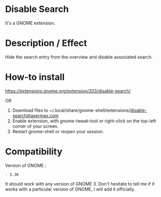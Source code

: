 # Disable Search
It's a GNOME extension.

# Description / Effect
Hide the search entry from the overview and disable associated search.

# How-to install
https://extensions.gnome.org/extension/203/disable-search/

OR

1. Download files to ~/.local/share/gnome-shell/extensions/disable-search@asermax.com
2. Enable extension, with gnome-tweak-tool or right-click on the top-left corner of your screen.
3. Restart gnome-shell or reopen your session.

# Compatibility
Version of GNOME :

    · 3.36

It should work with any version of GNOME 3. Don't hesitate to tell me if it works with a particular version of GNOME, I will add it officially.
